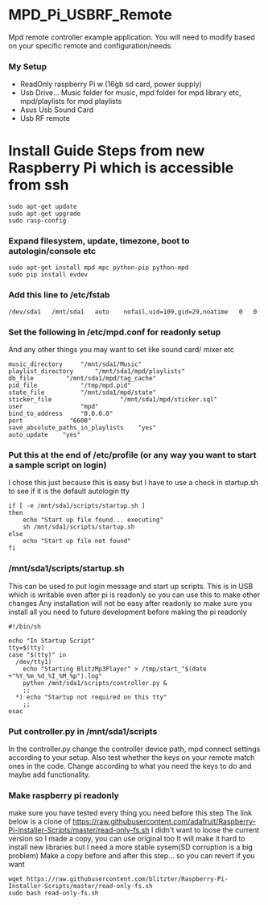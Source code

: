 # MPD_Pi_USBRF_Remote

Mpd remote controller example application.
You will need to modify based on your specific remote and configuration/needs.

### My Setup
- ReadOnly raspberry Pi w (16gb sd card, power supply)
- Usb Drive... Music folder for music, mpd folder for mpd library etc, mpd/playlists for mpd playlists
- Asus Usb Sound Card
- Usb RF remote

# Install Guide Steps from new Raspberry Pi which is accessible from ssh
```
sudo apt-get update
sudo apt-get upgrade
sudo rasp-config
```
### Expand filesystem, update, timezone, boot to autologin/console etc
```
sudo apt-get install mpd mpc python-pip python-mpd
sudo pip install evdev
```
### Add this line to /etc/fstab 
```
/dev/sda1	/mnt/sda1	auto	nofail,uid=109,gid=29,noatime	0	0	
```
### Set the following in /etc/mpd.conf for readonly setup
And any other things you may want to set like sound card/ mixer etc
```
music_directory		"/mnt/sda1/Music"
playlist_directory		"/mnt/sda1/mpd/playlists"
db_file			"/mnt/sda1/mpd/tag_cache"
pid_file			"/tmp/mpd.pid"
state_file			"/mnt/sda1/mpd/state"
sticker_file                   "/mnt/sda1/mpd/sticker.sql"
user				"mpd"
bind_to_address		"0.0.0.0"
port             "6600"
save_absolute_paths_in_playlists	"yes"
auto_update    "yes"
```
### Put this at the end of /etc/profile (or any way you want to start a sample script on login)
I chose this just because this is easy but I have to use a check in startup.sh to see if it is the default autologin tty
```
if [ -e /mnt/sda1/scripts/startup.sh ]
then
    echo "Start up file found... executing"
    sh /mnt/sda1/scripts/startup.sh
else
    echo "Start up file not found"
fi
```
### /mnt/sda1/scripts/startup.sh
This can be used to put login message and start up scripts.
This is in USB which is writable even after pi is readonly so you can use this to make other changes
Any installation will not be easy after readonly so make sure you install all you need to future development before making the pi readonly 
```
#!/bin/sh

echo "In Startup Script"
tty=$(tty)
case "$(tty)" in
  /dev/tty1) 
    echo "Starting BlitzMp3Player" > /tmp/start_"$(date +"%Y_%m_%d_%I_%M_%p").log"
    python /mnt/sda1/scripts/controller.py &
    ;;
  *) echo "Startup not required on this tty"
    ;;
esac
```
### Put controller.py in /mnt/sda1/scripts
In the controller.py change the controller device path, mpd connect settings according to your setup.
Also test whether the keys on your remote match ones in the code. 
Change according to what you need the keys to do and maybe add functionality.
### Make raspberry pi readonly
make sure you have tested every thing you need before this step
The link below is a clone of https://raw.githubusercontent.com/adafruit/Raspberry-Pi-Installer-Scripts/master/read-only-fs.sh
I didn't want to loose the current version so I made a copy, you can use original too 
It will make it hard to install new libraries but I need a more stable sysem(SD corruption is a big problem)
Make a copy before and after this step... so you can revert if you want
```
wget https://raw.githubusercontent.com/blitzter/Raspberry-Pi-Installer-Scripts/master/read-only-fs.sh
sudo bash read-only-fs.sh
```
